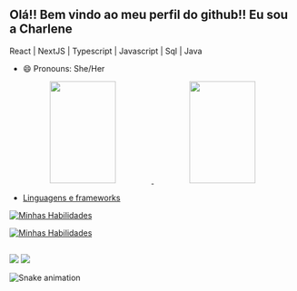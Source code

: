 ## Olá!! Bem vindo ao meu perfil do github!! Eu sou a Charlene 


 React | NextJS | Typescript | Javascript | Sql | Java
- 😄 Pronouns: She/Her
<div align="center">
  <a href="https://github.com/charlenefialho"/>
  <img height="180em" width="48%" src="https://github-readme-stats.vercel.app/api?username=charlenefialho&show_icons=true&theme=tokyonight&include_all_commits=true&count_private=true"/>
  <img height="180em" width="48%" src="https://github-readme-stats.vercel.app/api/top-langs/?username=charlenefialho&layout=compact&langs_count=7&theme=tokyonight"/>
</div>  

 - Linguagens e frameworks

[![Minhas Habilidades](https://skillicons.dev/icons?i=js,ts,java,py)](https://skillicons.dev)

[![Minhas Habilidades](https://skillicons.dev/icons?i=html,css,react,next,styledcomponents,tailwind,jest,bootstrap)](https://skillicons.dev)
  

##

<div> 
  <a href = "mailto:fialhocharlene@gmail.com"><img src="https://img.shields.io/badge/-Gmail-%23333?style=for-the-badge&logo=gmail&logoColor=white" target="_blank"></a>
  <a href = "https://www.linkedin.com/in/charlene-fialho/"><img src="https://img.shields.io/badge/-linkedin-%23333?style=for-the-badge&logo=linkedin&logoColor=white" target="_blank"></a>

  ![Snake animation](https://github.com/charlenefialho/charlenefialho/blob/output/github-contribution-grid-snake.svg)
  
</div>
